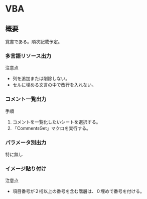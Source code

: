 # VBA

## 概要
覚書である。順次記載予定。

### 多言語リソース出力
注意点
  - 列を追加または削除しない。
  - セルに埋める文言の中で改行を入れない。

### コメント一覧出力  
手順  
1. コメントを一覧化したいシートを選択する。
1. 「CommentsGet」マクロを実行する。

### パラメータ別出力
特に無し

### イメージ貼り付け
注意点
- 項目番号が２桁以上の番号を含む階層は、０埋めで番号を付ける。
